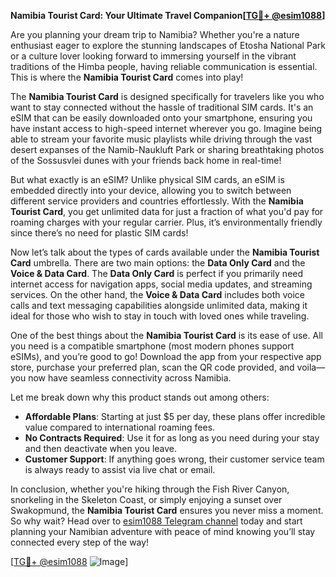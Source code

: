 **Namibia Tourist Card: Your Ultimate Travel Companion[[TG💪+ @esim1088](https://t.me/s/esim1088)]**

Are you planning your dream trip to Namibia? Whether you're a nature enthusiast eager to explore the stunning landscapes of Etosha National Park or a culture lover looking forward to immersing yourself in the vibrant traditions of the Himba people, having reliable communication is essential. This is where the **Namibia Tourist Card** comes into play! 

The **Namibia Tourist Card** is designed specifically for travelers like you who want to stay connected without the hassle of traditional SIM cards. It's an eSIM that can be easily downloaded onto your smartphone, ensuring you have instant access to high-speed internet wherever you go. Imagine being able to stream your favorite music playlists while driving through the vast desert expanses of the Namib-Naukluft Park or sharing breathtaking photos of the Sossusvlei dunes with your friends back home in real-time!

But what exactly is an eSIM? Unlike physical SIM cards, an eSIM is embedded directly into your device, allowing you to switch between different service providers and countries effortlessly. With the **Namibia Tourist Card**, you get unlimited data for just a fraction of what you'd pay for roaming charges with your regular carrier. Plus, it’s environmentally friendly since there’s no need for plastic SIM cards!

Now let’s talk about the types of cards available under the **Namibia Tourist Card** umbrella. There are two main options: the **Data Only Card** and the **Voice & Data Card**. The **Data Only Card** is perfect if you primarily need internet access for navigation apps, social media updates, and streaming services. On the other hand, the **Voice & Data Card** includes both voice calls and text messaging capabilities alongside unlimited data, making it ideal for those who wish to stay in touch with loved ones while traveling.

One of the best things about the **Namibia Tourist Card** is its ease of use. All you need is a compatible smartphone (most modern phones support eSIMs), and you’re good to go! Download the app from your respective app store, purchase your preferred plan, scan the QR code provided, and voila—you now have seamless connectivity across Namibia.

Let me break down why this product stands out among others:
- **Affordable Plans**: Starting at just $5 per day, these plans offer incredible value compared to international roaming fees.
- **No Contracts Required**: Use it for as long as you need during your stay and then deactivate when you leave.
- **Customer Support**: If anything goes wrong, their customer service team is always ready to assist via live chat or email.

In conclusion, whether you're hiking through the Fish River Canyon, snorkeling in the Skeleton Coast, or simply enjoying a sunset over Swakopmund, the **Namibia Tourist Card** ensures you never miss a moment. So why wait? Head over to [esim1088 Telegram channel](https://t.me/s/esim1088) today and start planning your Namibian adventure with peace of mind knowing you’ll stay connected every step of the way!

[[TG💪+ @esim1088](https://t.me/s/esim1088) ![Image](https://i.postimg.cc/Y0z9fWf4/image.png)]